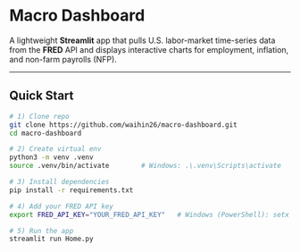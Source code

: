 # Macro Dashboard

A lightweight **Streamlit** app that pulls U.S. labor-market time-series data from the **FRED** API and displays interactive charts for employment, inflation, and non-farm payrolls (NFP).

---

## Quick Start

```bash
# 1) Clone repo
git clone https://github.com/waihin26/macro-dashboard.git
cd macro-dashboard

# 2) Create virtual env
python3 -m venv .venv
source .venv/bin/activate        # Windows: .\.venv\Scripts\activate

# 3) Install dependencies
pip install -r requirements.txt

# 4) Add your FRED API key
export FRED_API_KEY="YOUR_FRED_API_KEY"   # Windows (PowerShell): setx FRED_API_KEY "YOUR_FRED_API_KEY"

# 5) Run the app
streamlit run Home.py
